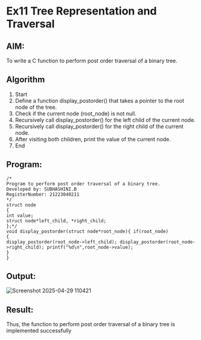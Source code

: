 # Ex11 Tree Representation and Traversal

## AIM:
To write a C function to perform post order traversal of a binary tree.

## Algorithm
1. Start
2. Define a function display_postorder() that takes a pointer to the root node of the tree.
3. Check if the current node (root_node) is not null.
4. Recursively call display_postorder() for the left child of the current node.
5. Recursively call display_postorder() for the right child of the current node.
6. After visiting both children, print the value of the current node.
7. End
## Program:
```
/*
Program to perform post order traversal of a binary tree.
Developed by: SUBHASHINI.B
RegisterNumber: 21223040211 
*/
struct node
{
int value;
struct node*left_child, *right_child;
};*/
void display_postorder(struct node*root_node){ if(root_node)
{
display_postorder(root_node->left_child); display_postorder(root_node->right_child); printf("%d\n",root_node->value);
}
}
```

## Output:
![Screenshot 2025-04-29 110421](https://github.com/user-attachments/assets/b7b65916-1f37-4904-9e3c-a6fa9652271a)



## Result:
Thus, the function to perform post order traversal of a binary tree is implemented successfully
